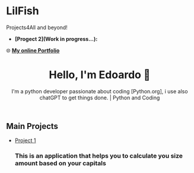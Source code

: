 # LilFish
Projects4All and beyond!



- **[Progect 2](Work in progress...):** 

🌐 **[My online Portfolio](https://JokerB89.github.io)**

<!DOCTYPE html>
<html>
<head>
    <title>Portfolio of JokerB89</title>
    <link rel="stylesheet" href="style.css">
</head>
<body>
    <header>
        <h1>Hello, I'm Edoardo 👋</h1>
        <p>I'm a python developer passionate about coding [Python.org], i use also chatGPT to get things done. | Python and Coding</p>
    </header>
    <section>
        <h2>Main Projects</h2>
        <ul>
            <li><a href="https://github.com/JokerB89/PositionSizing">Project 1</a></li>
            <h3>This is an application that helps you to calculate you size amount based on your capitals<h3>
        </ul>
    </section>
</body>
</html>
